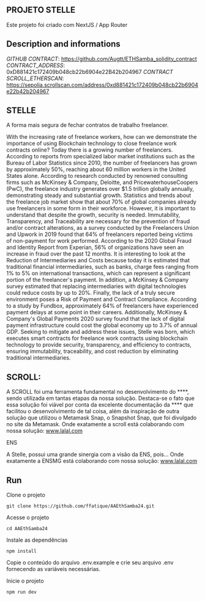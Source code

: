 ## PROJETO STELLE

Este projeto foi criado com NextJS / App Router

## Description and informations

*GITHUB CONTRACT*: https://github.com/Augtt/ETHSamba_solidity_contract
*CONTRACT_ADDRESS*: 0xD881421c172409b048cb22b6904e22B42b204967
*CONTRACT SCROLL_ETHERSCAN*: https://sepolia.scrollscan.com/address/0xd881421c172409b048cb22b6904e22b42b204967

## STELLE

A forma mais segura de fechar contratos de trabalho freelancer.

With the increasing rate of freelance workers, how can we demonstrate the importance of using Blockchain technology to close freelance work contracts online? Today there is a growing number of freelancers. According to reports from specialized labor market institutions such as the Bureau of Labor Statistics since 2010, the number of freelancers has grown by approximately 50%, reaching about 60 million workers in the United States alone. According to research conducted by renowned consulting firms such as McKinsey & Company, Deloitte, and PricewaterhouseCoopers (PwC), the freelance industry generates over $1.5 trillion globally annually, demonstrating steady and substantial growth. Statistics and trends about the freelance job market show that about 70% of global companies already use freelancers in some form in their workforce. However, it is important to understand that despite the growth, security is needed. Immutability, Transparency, and Traceability are necessary for the prevention of fraud and/or contract alterations, as a survey conducted by the Freelancers Union and Upwork in 2019 found that 64% of freelancers reported being victims of non-payment for work performed. According to the 2020 Global Fraud and Identity Report from Experian, 56% of organizations have seen an increase in fraud over the past 12 months. It is interesting to look at the Reduction of Intermediaries and Costs because today it is estimated that traditional financial intermediaries, such as banks, charge fees ranging from 1% to 5% on international transactions, which can represent a significant portion of the freelancer's payment. In addition, a McKinsey & Company survey estimated that replacing intermediaries with digital technologies could reduce costs by up to 20%. Finally, the lack of a truly secure environment poses a Risk of Payment and Contract Compliance. According to a study by Fundbox, approximately 64% of freelancers have experienced payment delays at some point in their careers. Additionally, McKinsey & Company's Global Payments 2020 survey found that the lack of digital payment infrastructure could cost the global economy up to 3.7% of annual GDP. Seeking to mitigate and address these issues, Stelle was born, which executes smart contracts for freelance work contracts using blockchain technology to provide security, transparency, and efficiency to contracts, ensuring immutability, traceability, and cost reduction by eliminating traditional intermediaries.
## SCROLL: 
A SCROLL foi uma ferramenta fundamental no desenvolvimento do ****, sendo utilizada em tantas etapas da nossa solução.
Destaca-se o fato que essa solução foi viável por conta da excelente documentação da **** que facilitou o desenvolvimento de tal coisa, além da inspiração de outra solução que utilizou o Metamask Snap, o Snapshot Snap, que foi divulgado no site da Metamask.
Onde exatamente a scroll está colaborando com nossa solução: www.lalal.com

ENS  

A Stelle, possui uma grande sinergia com a visão da ENS, pois… 
Onde exatamente a ENSMG  está colaborando com nossa solução: www.lalal.com


## Run

Clone o projeto

```
git clone https://github.com/ffatique/AAEthSamba24.git
```

Acesse o projeto 

```
cd AAEthSamba24
```

Instale as dependências

```
npm install
```

Copie o conteúdo do arquivo .env.example e crie seu arquivo .env fornecendo as variáveis ​​necessárias.

Inicie o projeto

```
npm run dev
```
